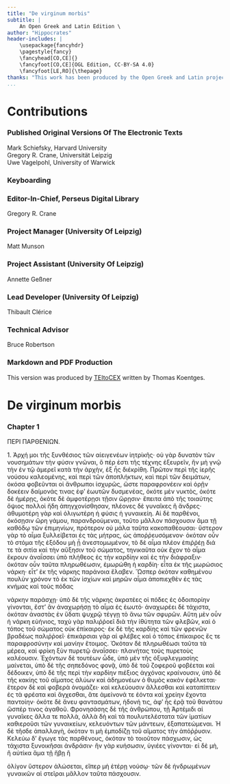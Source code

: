 ```yaml
---
title: "De virginum morbis"
subtitle: |
	An Open Greek and Latin Edition \ 
author: "Hippocrates"
header-includes: | 
	\usepackage{fancyhdr}
	\pagestyle{fancy}
	\fancyhead[CO,CE]{}
	\fancyfoot[CO,CE]{OGL Edition, CC-BY-SA 4.0}
	\fancyfoot[LE,RO]{\thepage}
thanks: "This work has been produced by the Open Greek and Latin project through the help of volunteers. See contributions for details."
...
```


# Contributions


### Published Original Versions Of The Electronic Texts

Mark Schiefsky, Harvard University  
Gregory R. Crane, Universität Leipzig  
Uwe Vagelpohl, University of Warwick  
  
### Keyboarding

### Editor-In-Chief, Perseus Digital Library

Gregory R. Crane  
  
### Project Manager (University Of Leipzig)

Matt Munson  
  
### Project Assistant (University Of Leipzig)

Annette Geßner  
  
### Lead Developer (University Of Leipzig)

Thibault Clérice  
  
### Technical Advisor

Bruce Robertson  
  
### Markdown and PDF Production

This version was produced by [TEItoCEX](https://github.com/ThomasK81/TEItoCEX) written by Thomas Koentges.

# De virginum morbis

### Chapter 1

<pb n="466"/>

<head>ΠΕΡΙ ΠΑΡΘΕΝΙΩΝ.</head>
<p>1. Ἀρχή μοι τῆς ξυνθέσιος τῶν αἰειγενέων ἰητρίκῆς· οὐ γὰρ δυνατὸν
<lb/>τῶν νουσημάτων τὴν φύσιν γνῶναι, ὅ πέρ ἐστι τῆς τέχνης
<lb/>ἐξευρεῖν, ἢν μὴ γνῷ τὴν ἐν τῷ ἀμερεῖ κατὰ τὴν ἀρχὴν, ἐξ ἧς διέκρίθη.
<lb/>Πρῶτον περὶ τῆς ἱερῆς νούσου καλεομένης, καὶ περὶ τῶν
<lb/>ἀποπλήκτων, καὶ περὶ τῶν δειμάτων, ὁκόσα φοβεῦνται οἱ ἄνθρωποι
<lb/>ἰσχυρῶς, ὥστε παραφρονέειν καὶ ὁρῇν δοκέειν δαίμονάς τινας ἐφ’
<lb/>ἑωυτῶν δυσμενέας, ὁκότε μὲν νυκτὸς, ὁκότε δὲ ἡμέρῃς, ὁκότε δὲ
<lb/>ἀμφοτέρῃσι τῇσιν ὥρῃσιν· ἔπειτα ἀπὸ τῆς τοιαύτης ὄψιος πολλοὶ
<lb/>ἤδη ἀπηγχονίσθησαν, πλέονες δὲ γυναῖκες ἢ ἄνδρες· ἀθυμοτέρη γὰρ
<lb/>καὶ ὀλιγωτέρη ἡ φύσις ἡ γυναικείη. Αἱ δὲ παρθένοι, ὁκόσῃσιν
<lb/>ὥρη γάμου, παρανδρούμεναι, τοῦτο μᾶλλον πάσχουσιν ἅμα τῇ καθόδῳ
<lb/>τῶν ἐπιμηνίων, πρότερον οὐ μάλα ταῦτα κακοπαθέουσαι· ὕστερον
<lb/>γὰρ τὸ αἷμα ξυλλείβεται ἐς τὰς μήτρας, ὡς ἀποῤῥευσόμενον·
<lb/>ὁκόταν οὖν τὸ στόμα τῆς ἐξόδου μὴ ᾖ ἀνεστομωμένον, τὸ δὲ αἷμα
<lb/>πλέον ἐπιῤῥέῃ διά τε τὰ σιτία καὶ τὴν αὔξησιν τοῦ σώματος, τηνικαῦτα
<lb/>οὐκ ἔχον τὸ αἷμα ἔκρουν ἀναΐσσει ὑπὸ πλήθεος ἐς τὴν καρδίην
<lb/>καὶ ἐς τὴν διάφραξιν· ὁκόταν οὖν ταῦτα πληρωθέωσιν, ἐμωρώθη ἡ
<lb/>καρδίη· εἶτα ἐκ τῆς μωρώσιος νάρκη· εἶτ’ ἐκ τῆς νάρκης παράνοια
<lb/>ἔλαβεν. Ὥσπερ ὁκόταν καθημένου πουλὺν χρόνον τὸ ἐκ τῶν
<lb/>ἰσχίων καὶ μηρῶν αἷμα ἀποπιεχθὲν ἐς τὰς κνήμας καὶ τοὺς πόδας

<pb n="468"/>

νάρκην παράσχῃ· ὑπὸ δὲ τῆς νάρκης ἀκρατέες οἱ πόδες ἐς ὁδοιπορίην
<lb/>γίνονται, ἔστ’ ἂν ἀναχωρήσῃ τὸ αἷμα ἐς ἑωυτό· ἀναχωρέει δὲ
<lb/>τάχιστα, ὁκόταν ἀναστὰς ἐν ὕδατι ψυχρῷ τέγγῃ τὸ ἄνω τῶν σφυρῶν.
<lb/>Αὕτη μὲν οὖν ἡ νάρκη εὐήνιος, ταχὺ γὰρ παλιῤῥοεῖ διὰ τὴν
<lb/>ἰθύτητα τῶν φλεβῶν, καὶ ὁ τόπος τοῦ σώματος οὐκ ἐπίκαιρος· ἐκ
<lb/>δὲ τῆς καρδίης καὶ τῶν φρενῶν βραδέως παλιῤῥοεῖ· ἐπικάρσιαι γὰρ
<lb/>αἱ φλέβες καὶ ὁ τόπος ἐπίκαιρος ἔς τε παραφροσύνην καὶ μανίην ἕτοιμος.
<lb/>Ὁκόταν δὲ πληρωθέωσι ταῦτα τὰ μέρεα, καὶ φρίκη ξὺν πυρετῷ
<lb/>ἀναΐσσει· πλανήτας τοὺς πυρετοὺς καλέουσιν. Ἐχόντων δὲ
<lb/>τουτέων ὧδε, ὑπὸ μὲν τῆς ὀξυφλεγμασίης μαίνεται, ὑπὸ δὲ τῆς σηπεδόνος
<lb/>φονᾷ, ὑπὸ δὲ τοῦ ζοφεροῦ φοβέεται καὶ δέδοικεν, ὑπὸ δὲ τῆς
<lb/>περὶ τὴν καρδίην πιέξιος ἀγχόνας κραίνουσιν, ὑπὸ δὲ τῆς κακίης τοῦ
<lb/>αἵματος ἀλύων καὶ ἀδημονέων ὁ θυμὸς κακὸν ἐφέλκεται· ἕτερον δὲ
<lb/>καὶ φοβερὰ ὀνομάζει· καὶ κελεύουσιν ἅλλεσθαι καὶ καταπίπτειν ἐς
<lb/>τὰ φρέατα καὶ ἄγχεσθαι, ἅτε ἀμείνονά τε ἐόντα καὶ χρείην ἔχοντα
<lb/>παντοίην· ὁκότε δὲ ἄνευ φαντασμάτων, ἡδονή τις, ἀφ’ ἧς ἐρᾷ τοῦ
<lb/>θανάτου ὥσπέρ τινος ἀγαθοῦ. Φρονησάσης δὲ τῆς ἀνθρώπου, τῇ
<lb/>Ἀρτέμιδι αἱ γυναῖκες ἄλλα τε πολλὰ, ἀλλὰ δὴ καὶ τὰ πουλυτελέστατα
<lb/>τῶν ἱματίων καθιεροῦσι τῶν γυναικείων, κελευόντων τῶν μάντεων,
<lb/>ἐξαπατεώμεναι. Ἡ δὲ τῆσδε ἀπαλλαγὴ, ὁκόταν τι μὴ ἐμποδίζῃ
<lb/>τοῦ αἵματος τὴν ἀπόῤῥυσιν. Κελεύω δ’ ἔγωγε τὰς παρθένους,
<lb/>ὁκόταν τὸ τοιοῦτον πάσχωσιν, ὡς τάχιστα ξυνοικῆσαι ἀνδράσιν· ἢν
<lb/>γὰρ κυήσωσιν, ὑγιέες γίνονται· εἰ δὲ μὴ, ἢ αὐτίκα ἅμα τῇ ἥβῃ ἢ

<pb n="470"/>

ὀλίγον ὕστερον ἁλώσεται, εἴπερ μὴ ἑτέρῃ νούσῳ· τῶν δὲ ἠνδρωμένων
<lb/>γυναικῶν αἱ στεῖραι μἅλλον ταῦτα πάσχουσιν.
</p>


